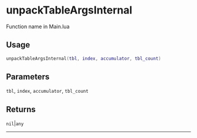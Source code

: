 # unpackTableArgsInternal
Function name in Main.lua
## Usage
```lua
unpackTableArgsInternal(tbl, index, accumulator, tbl_count)
```
## Parameters
`tbl`, `index`, `accumulator`, `tbl_count`
## Returns
`nil`|`any`

---